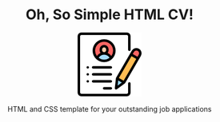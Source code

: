 <div align="center">
<h1 align="center">Oh, So Simple HTML CV!</h1>

<img alt="Simple HTML CV" src="https://github.com/roxsross/demo-html-css/blob/master/img/resume_icon.png" />

HTML and CSS template for your outstanding job applications
</div>

